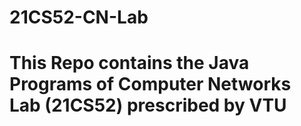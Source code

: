 # 21CS52-CN-Lab
# This Repo contains the Java Programs of Computer Networks Lab (21CS52) prescribed by VTU
